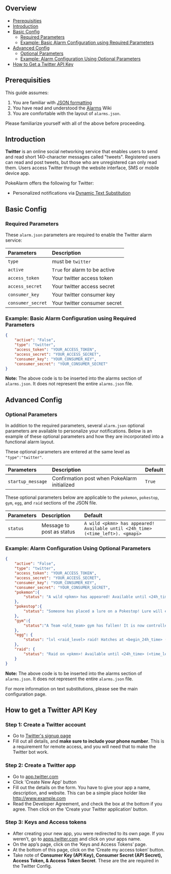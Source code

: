 ## Overview
* [Prerequisities](#prerequisities)
* [Introduction](#introduction)
* [Basic Config](#basic-config)
  * [Required Parameters](#required-parameters)
  * [Example: Basic Alarm Configuration using Required Parameters](#example-basic-alarm-configuration-using-required-parameters)
* [Advanced Config](#advanced-config)
  * [Optional Parameters](#optional-parameters)
  * [Example: Alarm Configuration Using Optional Parameters](#example-alarm-configuration-using-optional-parameters)
* [How to Get a Twitter API Key](#how-to-get-a-twitter-api-key)


## Prerequisities
This guide assumes: 

1. You are familiar with [JSON formatting](http://www.w3schools.com/json/default.asp)
2. You have read and understood the [Alarms](https://github.com/kvangent/PokeAlarm/wiki/Alarms) Wiki
3. You are comfortable with the layout of `alarms.json`.

Please familiarize yourself with all of the above before proceeding.

## Introduction
**Twitter** is an online social networking service that enables users to send and read short 140-character messages called "tweets". Registered users can read and post tweets, but those who are unregistered can only read them. Users access Twitter through the website interface, SMS or mobile device app.

PokeAlarm offers the following for Twitter:

* Personalized notifications via [Dynamic Text Substitution](Dynamic-Text-Substitution)


## Basic Config

### Required Parameters
These `alarm.json` parameters are required to enable the Twitter alarm service:

| Parameters       | Description                            |
|:-----------------|:----------------------------------------|
| `type`           | must be `twitter`                      |
| `active`         |`True` for alarm to be active           |
| `access_token`   | Your twitter access token              |
| `access_secret`  | Your twitter access secret             |
| `consumer_key`   | Your twitter consumer key              |
| `consumer_secret`| Your twitter consumer secret           |

### Example: Basic Alarm Configuration using Required Parameters
```json
{
	"active": "False",
	"type": "twitter",
	"access_token": "YOUR_ACCESS_TOKEN",
	"access_secret": "YOUR_ACCESS_SECRET",
	"consumer_key": "YOUR_CONSUMER_KEY",
	"consumer_secret": "YOUR_CONSUMER_SECRET"
}
```
**Note:** The above code is to be inserted into the alarms section of `alarms.json`.  It does not represent the entire `alarms.json` file.

## Advanced Config

### Optional Parameters
In addition to the required parameters, several `alarm.json` optional parameters are available to personalize your notifications.  Below is an example of these optional parameters and how they are incorporated into a functional alarm layout.

These optional parameters are entered at the same level as `"type":"twitter"`.

| Parameters         | Description                                                | Default                      |
|:-------------------|:-----------------------------------------------------------|:-----------------------------|
| `startup_message`  | Confirmation post when PokeAlarm initialized               | `True`                       |

These optional parameters below are applicable to the `pokemon`, `pokestop`, `gym`, `egg`, and `raid` sections of the JSON file.


| Parameters      | Description                                       | Default                                       |
|:----------------|:--------------------------------------------------|:----------------------------------------------|
| `status`        | Message to post as status                         | `A wild <pkmn> has appeared! Available until <24h_time> (<time_left>). <gmaps>`                      |

### Example: Alarm Configuration Using Optional Parameters
```json
{
    "active": "False",
    "type": "twitter",
    "access_token": "YOUR_ACCESS_TOKEN",
    "access_secret": "YOUR_ACCESS_SECRET",
    "consumer_key": "YOUR_CONSUMER_KEY",
    "consumer_secret": "YOUR_CONSUMER_SECRET",
    "pokemon":{
        "status": "A wild <pkmn> has appeared! Available until <24h_time> (<time_left>). <gmaps>"
    },
    "pokestop":{
        "status": "Someone has placed a lure on a Pokestop! Lure will expire at <24h_time> (<time_left>).  <gmaps>"
    },
    "gym":{
        "status":"A Team <old_team> gym has fallen! It is now controlled by <new_team>. <gmaps>"
    },
    "egg": {
        "status": "lvl <raid_level> raid! Hatches at <begin_24h_time> (<begin_time_left>). <gmaps>"
    },
    "raid": {
        "status": "Raid on <pkmn>! Available until <24h_time> (<time_left>). <gmaps>"
    }
}
```
**Note:** The above code is to be inserted into the alarms section of `alarms.json`.  It does not represent the entire `alarms.json` file.

For more information on text substitutions, please see the main configuration page.

## How to get a Twitter API Key

### Step 1: Create a Twitter account
* Go to [Twitter's signup page](https://twitter.com/signup)
* Fill out all details, and **make sure to include your phone number**. This is a requirement for remote access, and you will need that to make the Twitter bot work.

### Step 2: Create a Twitter app
* Go to [app.twitter.com](https://apps.twitter.com)
* Click 'Create New App' button
* Fill out the details on the form. You have to give your app a name, description, and website. This can be a simple place holder like http://www.example.com
* Read the Developer Agreement, and check the box at the bottom if you agree. Then click on the ‘Create your Twitter application’ button.

### Step 3: Keys and Access tokens
* After creating your new app, you were redirected to its own page. If you weren’t, go to [apps.twitter.com](https://apps.twitter.com) and click on your apps name.
* On the app’s page, click on the ‘Keys and Access Tokens’ page.
* At the bottom of this page, click on the ‘Create my access token’ button.
* Take note of **Consumer Key (API Key), Consumer Secret (API Secret), Access Token, & Access Token Secret**. These are the are required in the Twitter Config.
